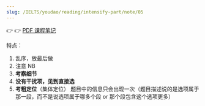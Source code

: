 ```yaml
---
slug: /IELTS/youdao/reading/intensify-part/note/05
---
```


👉 👉 [PDF 课程笔记](./阅读强化-5%20课程笔记.pdf)

特点：
1. 乱序，放最后做
2. 注意 NB
3. **考察细节**
4. **没有干扰项，见到直接选**
5. **考粗定位**（集体定位）
   题目中的信息只会出现一次（题目描述说的是选项属于那一段，而不是说选项属于哪多个段 or 那个段包含这个选项更多）